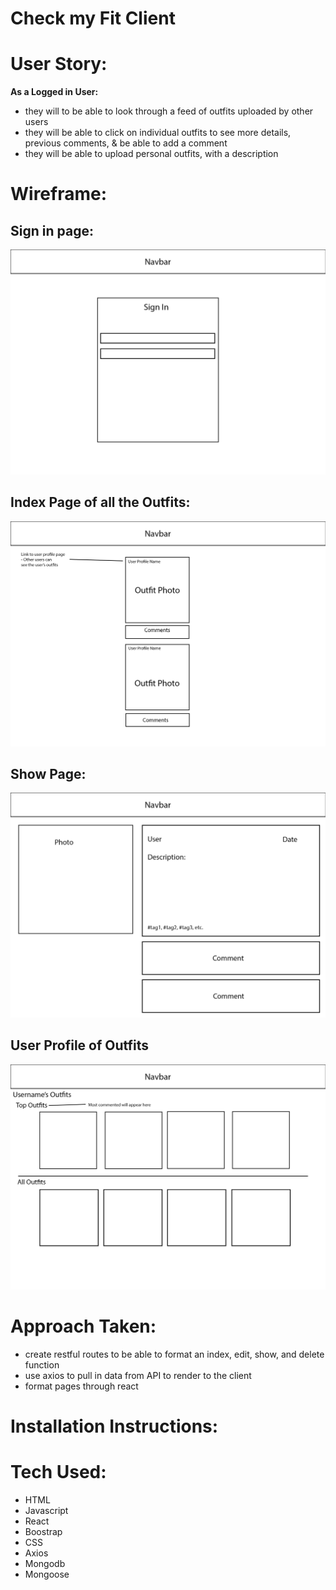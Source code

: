 # Check my Fit Client

# User Story:
**As a Logged in User:**
- they will to be able to look through a feed of outfits uploaded by other users
- they will be able to click on individual outfits to see more details, previous comments, & be able to add a comment
- they will be able to upload personal outfits, with a description


# Wireframe:
## Sign in page:
![sign in page](./public/signin.png)
## Index Page of all the Outfits:
![index page](./public/index.png)
## Show Page:
![show page](./public/show.png)
## User Profile of Outfits
![user profile page](./public/profile.png)
 


# Approach Taken:
- create restful routes to be able to format an index, edit, show, and delete function
- use axios to pull in data from API to render to the client 
- format pages through react

# Installation Instructions:

# Tech Used:
- HTML
- Javascript
- React
- Boostrap
- CSS
- Axios
- Mongodb
- Mongoose

